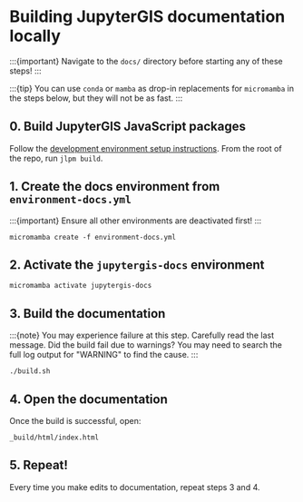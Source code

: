 # Building JupyterGIS documentation locally

:::{important}
Navigate to the `docs/` directory before starting any of these steps!
:::

:::{tip}
You can use `conda` or `mamba` as drop-in replacements for `micromamba` in the steps
below, but they will not be as fast.
:::

## 0. Build JupyterGIS JavaScript packages

Follow the [development environment setup instructions](./development_setup.rst).
From the root of the repo, run `jlpm build`.

## 1. Create the docs environment from `environment-docs.yml`

:::{important}
Ensure all other environments are deactivated first!
:::

```
micromamba create -f environment-docs.yml
```

## 2. Activate the `jupytergis-docs` environment

```
micromamba activate jupytergis-docs
```

## 3. Build the documentation

:::{note}
You may experience failure at this step. Carefully read the last message. Did the build
fail due to warnings? You may need to search the full log output for "WARNING" to find
the cause.
:::

```
./build.sh
```

## 4. Open the documentation

Once the build is successful, open:

```
_build/html/index.html
```

## 5. Repeat!

Every time you make edits to documentation, repeat steps 3 and 4.
